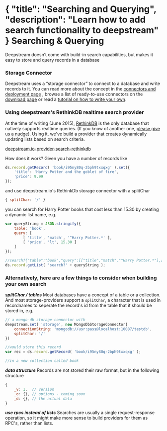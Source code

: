 {
	"title": "Searching and Querying",
	"description": "Learn how to add search functionality to deepstream"
}
Searching & Querying
====================================

Deepstream doesn’t come with build-in search capabilities, but makes it easy to store and query records in a database

### Storage Connector
Deepstream uses a “storage connector” to connect to a database and write records to it. You can read more about the concept in the [connectors and deployment page](connectors-and-deployment.html) , browse a list of ready-to-use connectors on the [download page](../download/) or read a [tutorial on how to write your own](writing-storage-cache-connector.html).


### Using deepstream's RethinkDB realtime search provider
At the time of writing (June 2015), [RethinkDB](http://rethinkdb.com/) is the only database that natively supports realtime queries. (If you know of another one, [please give us a nudge](mailto:info@deepstream.io)). Using it, we've build a provider that creates dynamically updating lists based on search criteria.

<a class="mega" href="https://github.com/deepstreamIO/deepstream.io-provider-search-rethinkdb"><i class="fa fa-github"></i>deepstream.io-provider-search-rethinkdb</a>

How does it work? Given you have a number of records like

```javascript
ds.record.getRecord( 'book/i95ny80q-2bph9txxqxg' ).set({
    'title': 'Harry Potter and the goblet of fire',
    'price': 9.99
});
```

and use deepstream.io's RethinkDb storage connector with a splitChar

```javascript
{ splitChar: '/' }
```

you can search for Harry Potter books that cost less than 15.30 by creating a dynamic list name, e.g.

```javascript
var queryString = JSON.stringify({
    table: 'book',
    query: [
        [ 'title', 'match', '^Harry Potter.*' ],
        [ 'price', 'lt', 15.30 ]
    ]
});

//search?{"table":"book","query":[["title","match","^Harry Potter.*"],["price","lt",15.3]]}
ds.record.getList( 'search?' + queryString );
```

### Alternatively, here are a few things to consider when building your own search

***splitChar / tables***
Most databases have a concept of a table or a collection. And most storage-providers support a `splitChar`, a character that is used in recordnames to seperate the record's id from the table that it should be stored in, e.g.

```javascript
// a mongo-db storage-connector with
deepstream.set( 'storage', new MongoDbStorageConnector{
	connectionString: 'mongodb://usr:pass@localhost:10087/testdb',
	splitChar: '/'
})

//would store this record
var rec = ds.record.getRecord( 'book/i95ny80q-2bph9txxqxg' );

//in a new collection called book
```

***data structure***
Records are not stored their raw format, but in the following structure

```javascript
{
	_v: 1,  // version
	_o: {}, // options - coming soon
	_d: {}, // the actual data
}
```

***use rpcs instead of lists***
Searches are usually a single request-response operation, so it might make more sense to build providers for them as RPC's, rather than lists.
